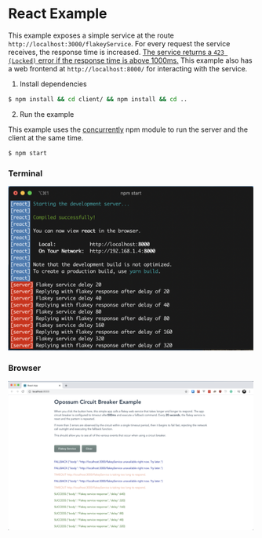 # React Example

This example exposes a simple service at the route `http://localhost:3000/flakeyService`.
For every request the service receives, the response time is increased.
[The service returns a `423 (Locked)` error if the response time is above 1000ms.](https://github.com/nodeshift-starters/opossum-examples/blob/main/react/server.js#L27) This example also has a web frontend at `http://localhost:8000/` for interacting with the service.

1. Install dependencies

```sh
$ npm install && cd client/ && npm install && cd ..
```

2. Run the example

This example uses the [concurrently](https://www.npmjs.com/package/concurrently) npm module to run the server and the client at the same time.

```sh
$ npm start
```

<h3>Terminal</h3>
<img src="./images/react-terminal.png" width="500">

<h3>Browser</h3>
<img src="./images/react-browser.png" width="500">